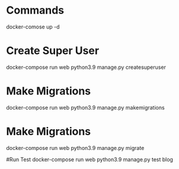 # Commands
docker-comose up -d


# Create Super User
docker-compose run web python3.9 manage.py createsuperuser

# Make Migrations
docker-compose run web python3.9 manage.py makemigrations

# Make Migrations
docker-compose run web python3.9 manage.py migrate


#Run Test
docker-compose run web python3.9 manage.py test blog